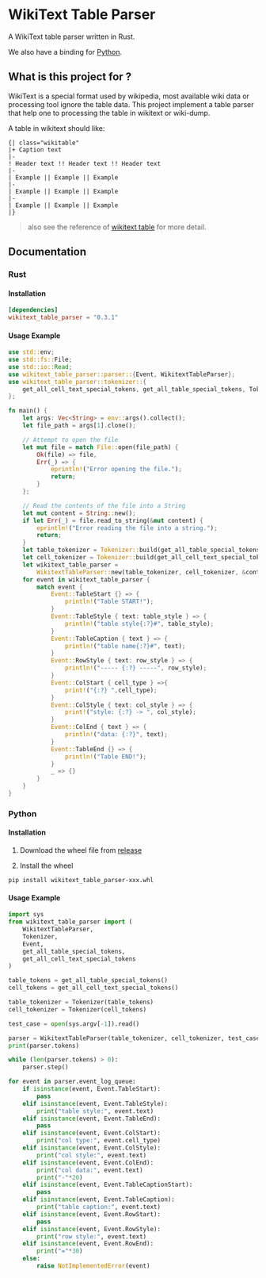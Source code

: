 # WikiText Table Parser

A WikiText table parser written in Rust.

We also have a binding for [Python](https://github.com/p208p2002/wikitext-table-parser?tab=readme-ov-file#python).

## What is this project for ?
WikiText is a special format used by wikipedia, most available wiki data or processing tool ignore the table data. This project implement a table parser that help one to processing the table in wikitext or wiki-dump.

A table in wikitext should like:
```
{| class="wikitable"
|+ Caption text
|-
! Header text !! Header text !! Header text
|-
| Example || Example || Example
|-
| Example || Example || Example
|-
| Example || Example || Example
|}
```
> also see the reference of [wikitext table](https://en.wikiversity.org/wiki/Help:Wikitext_quick_reference) for more detail.
## Documentation
### Rust
#### Installation
```toml
[dependencies]
wikitext_table_parser = "0.3.1"
```
#### Usage Example
```rust
use std::env;
use std::fs::File;
use std::io::Read;
use wikitext_table_parser::parser::{Event, WikitextTableParser};
use wikitext_table_parser::tokenizer::{
    get_all_cell_text_special_tokens, get_all_table_special_tokens, Tokenizer,
};

fn main() {
    let args: Vec<String> = env::args().collect();
    let file_path = args[1].clone();

    // Attempt to open the file
    let mut file = match File::open(file_path) {
        Ok(file) => file,
        Err(_) => {
            eprintln!("Error opening the file.");
            return;
        }
    };

    // Read the contents of the file into a String
    let mut content = String::new();
    if let Err(_) = file.read_to_string(&mut content) {
        eprintln!("Error reading the file into a string.");
        return;
    }
    let table_tokenizer = Tokenizer::build(get_all_table_special_tokens());
    let cell_tokenizer = Tokenizer::build(get_all_cell_text_special_tokens());
    let wikitext_table_parser =
        WikitextTableParser::new(table_tokenizer, cell_tokenizer, &content, true);
    for event in wikitext_table_parser {
        match event {
            Event::TableStart {} => {
                println!("Table START!");
            }
            Event::TableStyle { text: table_style } => {
                println!("table style{:?}#", table_style);
            }
            Event::TableCaption { text } => {
                println!("table name{:?}#", text);
            }
            Event::RowStyle { text: row_style } => {
                println!("----- {:?} -----", row_style);
            }
            Event::ColStart { cell_type } =>{
                print!("{:?} ",cell_type);
            }
            Event::ColStyle { text: col_style } => {
                print!("style: {:?} -> ", col_style);
            }
            Event::ColEnd { text } => {
                println!("data: {:?}", text);
            }
            Event::TableEnd {} => {
                println!("Table END!");
            }
            _ => {}
        }
    }
}

```

### Python
#### Installation

1. Download the wheel file from [release](https://github.com/p208p2002/wikitext-table-parser/releases/tag/py-v0.3.0)

2. Install the wheel
```
pip install wikitext_table_parser-xxx.whl
```
#### Usage Example
```python
import sys
from wikitext_table_parser import (
    WikitextTableParser,
    Tokenizer,
    Event,
    get_all_table_special_tokens,
    get_all_cell_text_special_tokens
)

table_tokens = get_all_table_special_tokens()
cell_tokens = get_all_cell_text_special_tokens()

table_tokenizer = Tokenizer(table_tokens)
cell_tokenizer = Tokenizer(cell_tokens)

test_case = open(sys.argv[-1]).read()

parser = WikitextTableParser(table_tokenizer, cell_tokenizer, test_case, True)
print(parser.tokens)

while (len(parser.tokens) > 0):
    parser.step()

for event in parser.event_log_queue:
    if isinstance(event, Event.TableStart):
        pass
    elif isinstance(event, Event.TableStyle):
        print("table style:", event.text)
    elif isinstance(event, Event.TableEnd):
        pass
    elif isinstance(event, Event.ColStart):
        print("col type:", event.cell_type)
    elif isinstance(event, Event.ColStyle):
        print("col style:", event.text)
    elif isinstance(event, Event.ColEnd):
        print("col data:", event.text)
        print("-"*20)
    elif isinstance(event, Event.TableCaptionStart):
        pass
    elif isinstance(event, Event.TableCaption):
        print("table caption:", event.text)
    elif isinstance(event, Event.RowStart):
        pass
    elif isinstance(event, Event.RowStyle):
        print("row style:", event.text)
    elif isinstance(event, Event.RowEnd):
        print("="*30)
    else:
        raise NotImplementedError(event)
```